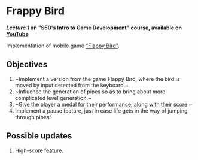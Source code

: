 # Frappy Bird
***Lecture 1* on "S50's Intro to Game Development" course, available on [YouTube](https://www.youtube.com/playlist?list=PLWKjhJtqVAbluXJKKbCIb4xd7fcRkpzoz)**
    
Implementation of mobile game ["Flappy Bird"](https://pt.wikipedia.org/wiki/Flappy_Bird).

## Objectives

1. ~Implement a version from the game Flappy Bird, where the bird is moved by input detected from the keyboard.~
2. ~Influence the generation of pipes so as to bring about more complicated level generation.~
3. ~Give the player a medal for their performance, along with their score.~
4. Implement a pause feature, just in case life gets in the way of jumping through pipes!

## Possible updates

1. High-score feature.
